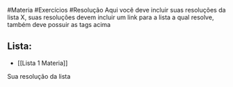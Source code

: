 #Materia #Exercícios #Resolução 
Aqui você deve incluir suas resoluções da lista X, suas resoluções devem incluir um link para a lista a qual resolve, também deve possuir as tags acima
## Lista:
- [[Lista 1 Materia]]

Sua resolução da lista